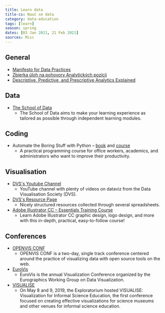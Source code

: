 ```yaml
---
title: Learn data
title-cs: Nauč se data
category: data-education
tags: [learn]
season: spring
dates: [03 Jan 2021, 21 Feb 2021]
sources: Misc
---
```


## General
* [Manifesto for Data Practices](https://datapractices.org/manifesto/)
* [Zbierka úloh na pohovory Analytických pozícii](https://mocnedata.sk)
* [Descriptive, Predictive, and Prescriptive Analytics Explained](https://halobi.com/blog/descriptive-predictive-and-prescriptive-analytics-explained/)

## Data
* [The School of Data](https://schoolofdata.org/courses/)
	* The School of Data aims to make your learning experience as tailored as possible through independent learning modules.

## Coding
* Automate the Boring Stuff with Python – [book](https://automatetheboringstuff.com/2e/) and [course](https://www.udemy.com/course/automate/)
	* A practical programming course for office workers, academics, and administrators who want to improve their productivity.

## Visualisation
* [DVS's Youtube Channel](https://www.youtube.com/watch?v=XoaX5noONZM&list=PLAm5TIX-yz7IOHEeM-BAZYlDbuFOb7l0o)
	* YouTube channel with plenty of videos on dataviz from the Data Visualisation Society (DVS).
* [DVS's Resource Page](https://www.datavisualizationsociety.com/resources)
	* Nicely structured resources collected through several spreadsheets.
* [Adobe Illustrator CC – Essentials Training Course](https://www.udemy.com/adobe-illustrator-course/)
	* Learn Adobe Illustrator CC graphic design, logo design, and more with this in-depth, practical, easy-to-follow course!

## Conferences
* [OPENVIS CONF](http://www.openvisconf.com/)
	* OPENVIS CONF is a two-day, single track conference centered around the practice of visualizing data with open source tools on the web.
* [EuroVis](https://www.eurovis.org/)
	* EuroVis is the annual Visualization Conference organized by the Eurographics Working Group on Data Visualization.
* [VISUALISE](https://www.exploratorium.edu/visualise)
	* On May 8 and 9, 2019, the Exploratorium hosted VISUALISE: Visualization for Informal Science Education, the first conference focused on creating effective visualizations for science museums and other venues for informal science education.